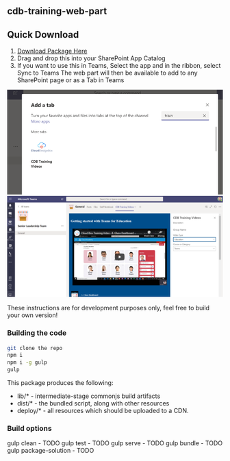 ## cdb-training-web-part

## Quick Download
1. <a href="https://github.com/CloudDesignBox/cdbTrainingWebPart/raw/master/Release/cdb-training-web-part.sppkg">Download Package Here</a>
2. Drag and drop this into your SharePoint App Catalog
3. If you want to use this in Teams, Select the app and in the ribbon, select Sync to Teams
The web part will then be available to add to any SharePoint page or as a Tab in Teams

<img src="https://github.com/CloudDesignBox/cdbTrainingWebPart/blob/master/Release/tab.png" /><br />
<img src="https://github.com/CloudDesignBox/cdbTrainingWebPart/blob/master/Release/teamstabs.png" />



These instructions are for development purposes only, feel free to build your own version!
### Building the code

```bash
git clone the repo
npm i
npm i -g gulp
gulp
```

This package produces the following:

* lib/* - intermediate-stage commonjs build artifacts
* dist/* - the bundled script, along with other resources
* deploy/* - all resources which should be uploaded to a CDN.

### Build options

gulp clean - TODO
gulp test - TODO
gulp serve - TODO
gulp bundle - TODO
gulp package-solution - TODO
